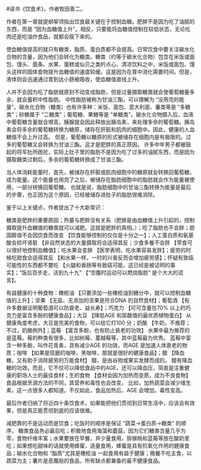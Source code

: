 \#读书《饮食术》，作者牧田善二。

作者在第一章就提纲挈领指出饮食最关键在于控制血糖。肥胖不是因为吃了油腻的东西，而是 “因为血糖值上升”。相反，只要能将血糖值控制在较低状态，无论吃肉还是吃油炸食品，就都会瘦下来的。

使血糖值提高的就只有糖类，脂质、蛋白质都不会提高。日常饮食中要关注碳水化合物的含量，因为他们会转化为糖类。糖类（约等于碳水化合物）包含在米饭或面包、馒头、面条、水果、蛋糕或仙贝之类的点心、清凉饮料之中，米饭或面包、馒头这样的固体食物提升血糖值的速度较缓。这是因为在胃中消化需要时间。但是，液体则会迅速通过胃到达小肠被吸收，使血糖值直线上升。

人并不会因为吃了脂肪就原封不动变成脂肪，但是过量摄取糖类就会使葡萄糖量多余，就会蓄积中性脂肪。 中性脂肪被称为甘油三酯，可以理解为 “没用完的能量”。碳水化合物（糖类）也有许多种：米饭、面包、意大利面、薯类等是 “多糖类”；砂糖属于 “二糖类”；葡萄糖、果糖等是 “单糖类”。碳水化合物摄入后，血液中葡萄糖含量就会增高，胰腺就会因此释放出胰岛素，来处理多余的葡萄糖。胰岛素会将多余的葡萄糖转换为糖原，储存在肝脏和肌肉的细胞中。因此，健康的人血糖值不会上升过高。 但是，葡萄糖以糖原的形式被储存在细胞内是有极限的。过多的葡萄糖又会转换为甘油三酯。这才是肥胖的真正原因。 许多中年男子都被鼓起的将军肚所困扰，实际上肚子里的脂肪不是因为吃了过多的油腻东西，而是因为摄取糖类过剩后，多余的葡萄糖转换成了甘油三酯。

当人体消耗能量时，首先，被储存在肝脏或肌肉细胞中的糖原就会转换回葡萄糖，成为能量。这个能量也用完了之后，被储存在脂肪细胞中的脂肪就会作为能量被使用，一部分转换回葡萄糖。 也就是说，脂肪细胞中的甘油三酯转换为能量是最后的步骤，也正因为这个原因，已经被储存进肚子的脂肪很难消除。

鉴于以上关键点，作者提出了十大新常识：

糖类是肥胖的重要原因；热量与肥胖没有关系（肥胖是由血糖值上升引起的，控制摄取提升血糖值的糖类就可以减肥。这就是肥胖的真相。）；吃了脂肪也不会胖；胆固醇值不会因饮食而改变 【饮食能够控制的仅仅是十分之一】；人工蛋白质和氨基酸会损坏肾脏 【非自然状态的大量摄取将会适得其反；少食多餐不会胖 【零食可以很好地控制血糖值】；吃水果会变胖 【医学表明，吃水果容易发胖】；疲劳的时候吃甜食会适得其反 【和水果一样，一时的兴奋反而会增加疲劳感】；怀疑有致癌可能性的东西都不要吃 【火腿和香肠等有致癌可能，这已经是被证明的事实】；“饭后百步走，活到九十九” 【“空腹时运动可以燃烧脂肪” 是个大大的谎言】。

有益健康的十种食物：橄榄油 【只要添加一些橄榄油到糖分中，就可以控制血糖值的上升】；坚果 【无盐、无添加的坚果是符合DNA 的自然食材】；葡萄酒 【有许多数据证明葡萄酒可以防衰老、益长寿】；巧克力 【可可含量在70% 以上的巧克力是富含多酚的健康食品】；大豆 【降低AGE 和尿酸值的最优质植物蛋白】 从健康角度考虑，大豆是完美的食物，可以给它打100 分；奶酪 【牛奶，不推荐；不过，奶酪例外】；蓝莓 【富含多酚，也有防止衰老的功效】 水果中最为推荐的是蓝莓。莓的种类有很多，比如树莓、蔓越莓等，其中蓝莓最为优秀。 蓝莓中富含一种多酚，叫作花青素，具有减少AGE 的功效，而AGE 是加速人体衰老的物质；咖啡 【如果是现磨的咖啡、黑咖啡，那就是很好的健康食品】；醋 【降血糖，又有助于消除疲劳的万能食材】 醋，是由谷物或果实发酵而成的。 醋有降血糖的功效。而且，它不仅可以降低食品中的AGE，还可以降血压，简直是注重健康的职场人士的最佳食材；生的食物 【食材会因为加热而变质，成为不良食物】 食品根据烹调方法的不同，其营养和毒性也会改变。 比如，加热蔬菜会减少维生素，这一点很多人都知道。不仅如此，食品加热后，AGE 会增加，毒性变高。

最后作者归纳了将近四十条饮食术，如果能把他们贯彻到日常生活中，应该会有效果，但是真正能贯彻到底的应该很难。

减肥靠的不是运动而是饮食；吃饭时的顺序是保证 “蔬菜→蛋白质→糖类” 的顺序， 糖类食品务必最后吃；积极地食用海藻和蘑菇，因为它们糖类含量几乎为零，食物纤维丰富；水果要放在早餐，并少量食用，猕猴桃和蓝莓等放在酸奶里吃；如果想吃甜味的话就使用蜂蜜，适量食用，蜂蜜是具有抗氧化作用的健康食品；碳水化合物和 “脂质”尤其是橄榄油 一起食用有益于健康；晚餐不吃主食，以蔬菜为主；薯片是恶魔般的食品，所有缺点都兼备的最不健康食品。

